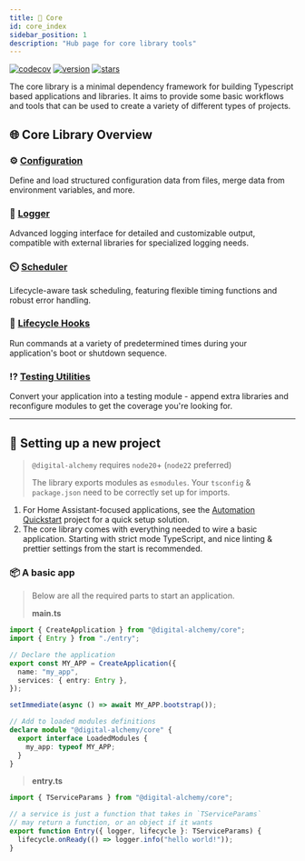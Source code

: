 ```yaml
---
title: 🧩 Core
id: core_index
sidebar_position: 1
description: "Hub page for core library tools"
---
```


[![codecov](https://codecov.io/github/Digital-Alchemy-TS/core/graph/badge.svg?token=IBGLY3RY68)](https://codecov.io/github/Digital-Alchemy-TS/core)
[![version](https://img.shields.io/github/package-json/version/Digital-Alchemy-TS/core)](https://www.npmjs.com/package/@digital-alchemy/core)
[![stars](https://img.shields.io/github/stars/Digital-Alchemy-TS/core)](https://github.com/Digital-Alchemy-TS/core)

The core library is a minimal dependency framework for building Typescript based applications and libraries.
It aims to provide some basic workflows and tools that can be used to create a variety of different types of projects.

## 🌐 Core Library Overview

### ⚙️ [Configuration](/docs/core/configuration)

Define and load structured configuration data from files, merge data from environment variables, and more.

### 📝 [Logger](/docs/core/logger/api)

Advanced logging interface for detailed and customizable output, compatible with external libraries for specialized logging needs.

### ⏲️ [Scheduler](/docs/core/scheduler)

Lifecycle-aware task scheduling, featuring flexible timing functions and robust error handling.

### 🔄 [Lifecycle Hooks](/docs/core/lifecycle)

Run commands at a variety of predetermined times during your application's boot or shutdown sequence.

### ⁉️ [Testing Utilities](/docs/testing/)

Convert your application into a testing module - append extra libraries and reconfigure modules to get the coverage you're looking for.

---

## 🚀 Setting up a new project

> `@digital-alchemy` requires `node20`+ (`node22` preferred)
>
> The library exports modules as `esmodules`. Your `tsconfig` & `package.json` need to be correctly set up for imports.

1. For Home Assistant-focused applications, see the [Automation Quickstart](/docs/home-automation/quickstart/haos/) project for a quick setup solution.
2. The core library comes with everything needed to wire a basic application. Starting with strict mode TypeScript, and nice linting & prettier settings from the start is recommended.

### 📦 A basic app

> Below are all the required parts to start an application.
>
> **main.ts**

```typescript
import { CreateApplication } from "@digital-alchemy/core";
import { Entry } from "./entry";

// Declare the application
export const MY_APP = CreateApplication({
  name: "my_app",
  services: { entry: Entry },
});

setImmediate(async () => await MY_APP.bootstrap());

// Add to loaded modules definitions
declare module "@digital-alchemy/core" {
  export interface LoadedModules {
    my_app: typeof MY_APP;
  }
}
```

> **entry.ts**

```typescript
import { TServiceParams } from "@digital-alchemy/core";

// a service is just a function that takes in `TServiceParams`
// may return a function, or an object if it wants
export function Entry({ logger, lifecycle }: TServiceParams) {
  lifecycle.onReady(() => logger.info("hello world!"));
}
```
